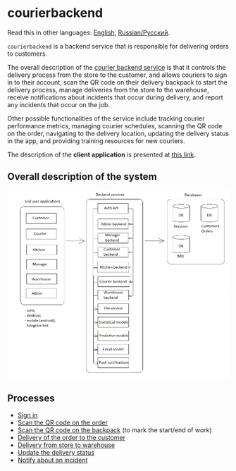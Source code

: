 # courierbackend

Read this in other languages: [English](courierbackend.md), [Russian/Русский](courierbackend.ru.md). 

`courierbackend` is a backend service that is responsible for delivering orders to customers. 

The overall description of the [courier backend service](courierbackend.md) is that it controls the delivery process from the store to the customer, and allows couriers to sign in to their account, scan the QR code on their delivery backpack to start the delivery process, manage deliveries from the store to the warehouse, receive notifications about incidents that occur during delivery, and report any incidents that occur on the job.

Other possible functionalities of the service include tracking courier performance metrics, managing courier schedules, scanning the QR code on the order, navigating to the delivery location, updating the delivery status in the app, and providing training resources for new couriers.

The description of the **client application** is presented at [this link](../frontend/courierclient.md).

## Overall description of the system 

![system_overall](../img/system_overall.png)

## Processes 

- [Sign in](../processes/auth/signin.md)
- [Scan the QR code on the order](../processes/courier/scanqronorder.md)
- [Scan the QR code on the backpack](../processes/courier/scanbackpack.md) (to mark the start/end of work)
- [Delivery of the order to the customer](../processes/courier/deliverorder.md)
- [Delivery from store to warehouse](../processes/courier/store2wh.md)
- [Update the delivery status](../processes/courier/updatedeliverystatus.md)
- [Notify about an incident](../processes/courier/reportincident.md)
